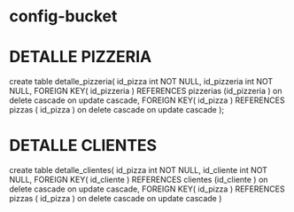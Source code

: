 # config-bucket

# DETALLE PIZZERIA
 create table detalle_pizzeria(
     id_pizza int NOT NULL,
     id_pizzeria int NOT NULL,
      FOREIGN KEY( id_pizzeria ) REFERENCES pizzerias (id_pizzeria )  on delete cascade on update cascade,
     FOREIGN KEY( id_pizza ) REFERENCES pizzas ( id_pizza )  on delete cascade on update cascade
 );
 
 # DETALLE CLIENTES
  create table detalle_clientes(
     id_pizza int NOT NULL,
     id_cliente int NOT NULL,
      FOREIGN KEY( id_cliente ) REFERENCES clientes (id_cliente )  on delete cascade on update cascade,
     FOREIGN KEY( id_pizza ) REFERENCES pizzas ( id_pizza )  on delete cascade on update cascade
 )
 
